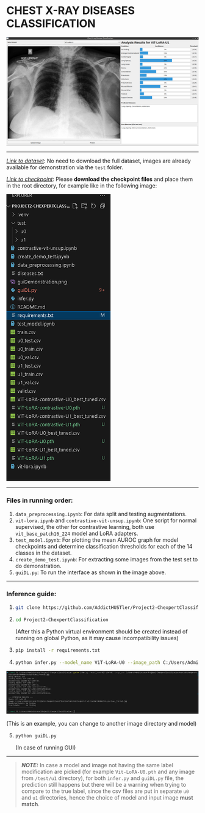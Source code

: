 # CHEST X-RAY DISEASES CLASSIFICATION
![alt text](guiDemonstration.png)

***

[*Link to dataset*](https://www.kaggle.com/datasets/ashery/chexpert): No need to download the full dataset, images are already available for demonstration via the `test` folder.

[*Link to checkpoint*](https://drive.google.com/drive/folders/19QHupl7XllVxH3yes509_t9xFEXke6mN?usp=sharing): Please **download the checkpoint files** and place them in the root directory, for example like in the following image:

![alt text](DIrectory.png)

***

### Files in running order:
1.  `data_preprocessing.ipynb`: For data split and testing augmentations.
2.  `vit-lora.ipynb` and `contrastive-vit-unsup.ipynb`: One script for normal supervised, the other for contrastive learning, both use `vit_base_patch16_224` model and LoRA adapters.
3.  `test_model.ipynb`: For plotting the mean AUROC graph for model checkpoints and determine classification thresholds for each of the 14 classes in the dataset.
4.  `create_demo_test.ipynb`: For extracting some images from the test set to do demonstration.
5.  `guiDL.py`: To run the interface as shown in the image above.

***

### Inference guide:
1.  ```bash
    git clone https://github.com/AddictHUSTler/Project2-ChexpertClassification
    ```
2.  ```bash
    cd Project2-ChexpertClassification
    ```
    (After this a Python virtual environment should be created instead of running on global Python, as it may cause incompatibility issues)
3.  ```bash
    pip install -r requirements.txt
    ```
4.  ```bash
    python infer.py --model_name ViT-LoRA-U0 --image_path C:/Users/Administrator/Project2-ChexpertClassification/test/u0/chexpert/train/patient00006/study1/view1_frontal.jpg
    ```

![alt text](inferenceDemo.png)


(This is an example, you can change to another image directory and model)

5.  ```bash
    python guiDL.py
    ```
    (In case of running GUI)

***

> ***NOTE:*** In case a model and image not having the same label modification are picked (for example `Vit-LoRA-U0.pth` and any image from `/test/u1` directory), for both `infer.py` and `guiDL.py` file, the prediction still happens but there will be a warning when trying to compare to the true label, since the csv files are put in separate `u0` and `u1` directories, hence the choice of model and input image **must match**.
